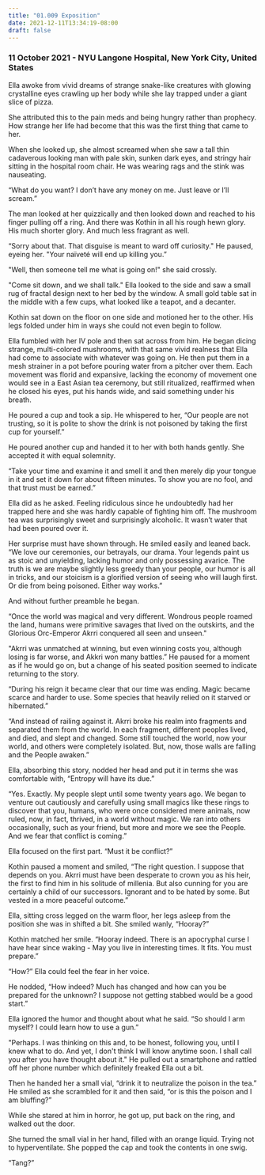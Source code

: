 ```yaml
---
title: "01.009 Exposition"
date: 2021-12-11T13:34:19-08:00
draft: false
---
```

### 11 October 2021 - NYU Langone Hospital, New York City, United States

Ella awoke from vivid dreams of strange snake-like creatures with glowing crystalline eyes crawling up her body while she lay trapped under a giant slice of pizza. 

She attributed this to the pain meds and being hungry rather than prophecy. How strange her life had become that this was the first thing that came to her.

When she looked up, she almost screamed when she saw a tall thin cadaverous looking man with pale skin, sunken dark eyes, and stringy hair sitting in the hospital room chair. He was wearing rags and the stink was nauseating. 

“What do you want? I don’t have any money on me. Just leave or I’ll scream.”

The man looked at her quizzically and then looked down and reached to his finger pulling off a ring. And there was Kothin in all his rough hewn glory. His much shorter glory. And much less fragrant as well.  

“Sorry about that. That disguise is meant to ward off curiosity." He paused, eyeing her. "Your naïveté will end up killing you.”

"Well, then someone tell me what is going on!" she said crossly.

"Come sit down, and we shall talk." Ella looked to the side and saw a small rug of fractal design next to her bed by the window. A small gold table sat in the middle with a few cups, what looked like a teapot, and a decanter. 

Kothin sat down on the floor on one side and motioned her to the other. His legs folded under him in ways she could not even begin to follow. 

Ella fumbled with her IV pole and then sat across from him. He began dicing strange, multi-colored mushrooms, with that same vivid realness that Ella had come to associate with whatever was going on. He then put them in a mesh strainer in a pot before pouring water from a pitcher over them. Each movement was florid and expansive, lacking the economy of movement one would see in a East Asian tea ceremony, but still ritualized, reaffirmed when he closed his eyes, put his hands wide, and said something under his breath. 

He poured a cup and took a sip. He whispered to her, “Our people are not trusting, so it is polite to show the drink is not poisoned by taking the first cup for yourself.”

He poured another cup and handed it to her with both hands gently. She accepted it with equal solemnity. 

“Take your time and examine it and smell it and then merely dip your tongue in it and set it down for about fifteen minutes. To show you are no fool, and that trust must be earned.”

Ella did as he asked. Feeling ridiculous since he undoubtedly had her trapped here and she was hardly capable of fighting him off. The mushroom tea was surprisingly sweet and surprisingly alcoholic. It wasn’t water that had been poured over it. 

Her surprise must have shown through. He smiled easily and leaned back. “We love our ceremonies, our betrayals, our drama. Your legends paint us as stoic and unyielding, lacking humor and only possessing avarice. The truth is we are maybe slightly less greedy than your people, our humor is all in tricks, and our stoicism is a glorified version of seeing who will laugh first. Or die from being poisoned.  Either way works.”

And without further preamble he began. 

“Once the world was magical and very different. Wondrous people roamed the land, humans were primitive savages that lived on the outskirts, and the Glorious Orc-Emperor Akrri conquered all seen and unseen."

"Akrri was unmatched at winning, but even winning costs you, although losing is far worse, and Akkri  won many battles.” He paused for a moment as if he would go on, but a change of his seated position seemed to indicate returning to the story.

“During his reign it became clear that our time was ending. Magic became scarce and harder to use. Some species that heavily relied on it starved or hibernated.”

“And instead of railing against it. Akrri broke his realm into fragments and separated them from the world. In each fragment, different peoples lived, and died, and slept and changed. Some still touched the world, now your world, and others were completely isolated. But, now, those walls are falling and the People awaken.”

Ella, absorbing this story, nodded her head and put it in terms she was comfortable with, “Entropy will have its due.”

“Yes. Exactly. My people slept until some twenty years ago. We began to venture out cautiously and carefully using small magics like these rings to discover that you, humans, who were once considered mere animals, now ruled, now, in fact, thrived, in a world without magic. We ran into others occasionally, such as your friend, but more and more we see the People. And we fear that conflict is coming.”

Ella focused on the first part. “Must it be conflict?”

Kothin paused a moment and smiled, “The right question. I suppose that depends on you. Akrri must have been desperate to crown you as his heir, the first to find him in his solitude of millenia. But also cunning for you are certainly a child of our successors. Ignorant and to be hated by some. But vested in a more peaceful outcome.”

Ella, sitting cross legged on the warm floor, her legs asleep from the position she was in shifted a bit. She smiled wanly, “Hooray?”

Kothin matched her smile.  “Hooray indeed.  There is an apocryphal curse I have hear since waking  - May you live in interesting times. It fits. You must prepare.”

“How?” Ella could feel the fear in her voice. 

He nodded, “How indeed? Much has changed and how can you be prepared for the unknown? I suppose not getting stabbed would be a good start.”

Ella ignored the humor and thought about what he said.  “So should I arm myself? I could learn how to use a gun.”

"Perhaps. I was thinking on this and, to be honest, following you, until I knew what to do. And yet, I don't think I will know anytime soon. I shall call you after you have thought about it." He pulled out a smartphone and rattled off her phone number which definitely freaked Ella out a bit.

Then he handed her a small vial, “drink it to neutralize the poison in the tea.” He smiled as she scrambled for it and then said, “or is this the poison and I am bluffing?”

While she stared at him in horror, he got up, put back on the ring, and walked out the door. 

She turned the small vial in her hand, filled with an orange liquid. Trying not to hyperventilate. She popped the cap and took the contents in one swig. 

“Tang?”

